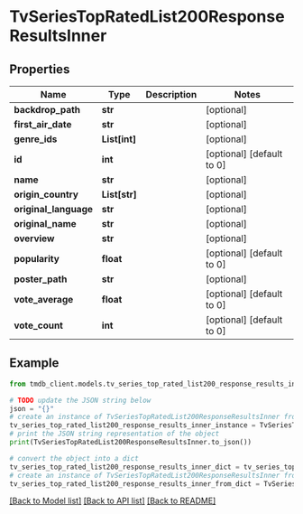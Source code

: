 # TvSeriesTopRatedList200ResponseResultsInner


## Properties

Name | Type | Description | Notes
------------ | ------------- | ------------- | -------------
**backdrop_path** | **str** |  | [optional] 
**first_air_date** | **str** |  | [optional] 
**genre_ids** | **List[int]** |  | [optional] 
**id** | **int** |  | [optional] [default to 0]
**name** | **str** |  | [optional] 
**origin_country** | **List[str]** |  | [optional] 
**original_language** | **str** |  | [optional] 
**original_name** | **str** |  | [optional] 
**overview** | **str** |  | [optional] 
**popularity** | **float** |  | [optional] [default to 0]
**poster_path** | **str** |  | [optional] 
**vote_average** | **float** |  | [optional] [default to 0]
**vote_count** | **int** |  | [optional] [default to 0]

## Example

```python
from tmdb_client.models.tv_series_top_rated_list200_response_results_inner import TvSeriesTopRatedList200ResponseResultsInner

# TODO update the JSON string below
json = "{}"
# create an instance of TvSeriesTopRatedList200ResponseResultsInner from a JSON string
tv_series_top_rated_list200_response_results_inner_instance = TvSeriesTopRatedList200ResponseResultsInner.from_json(json)
# print the JSON string representation of the object
print(TvSeriesTopRatedList200ResponseResultsInner.to_json())

# convert the object into a dict
tv_series_top_rated_list200_response_results_inner_dict = tv_series_top_rated_list200_response_results_inner_instance.to_dict()
# create an instance of TvSeriesTopRatedList200ResponseResultsInner from a dict
tv_series_top_rated_list200_response_results_inner_from_dict = TvSeriesTopRatedList200ResponseResultsInner.from_dict(tv_series_top_rated_list200_response_results_inner_dict)
```
[[Back to Model list]](../README.md#documentation-for-models) [[Back to API list]](../README.md#documentation-for-api-endpoints) [[Back to README]](../README.md)


